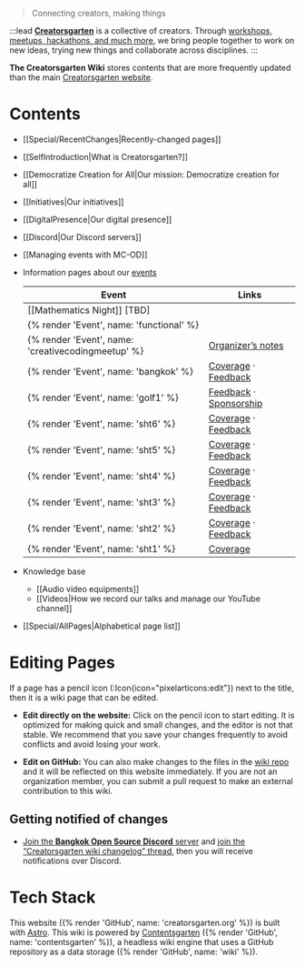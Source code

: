 > Connecting creators, making things

:::lead
**[Creatorsgarten](https://creatorsgarten.org/)** is a collective of creators. Through [workshops, meetups, hackathons, and much more](https://creatorsgarten.org/events/), we bring people together to work on new ideas, trying new things and collaborate across disciplines.
:::

**The Creatorsgarten Wiki** stores contents that are more frequently updated than the main [Creatorsgarten website][main-site].

[main-site]: https://creatorsgarten.org/
[repo]: https://github.com/creatorsgarten/wiki

# Contents

- [[Special/RecentChanges|Recently-changed pages]]

- [[SelfIntroduction|What is Creatorsgarten?]]

- [[Democratize Creation for All|Our mission: Democratize creation for all]]

- [[Initiatives|Our initiatives]]

- [[DigitalPresence|Our digital presence]]

- [[Discord|Our Discord servers]]

- [[Managing events with MC-OD]]

- Information pages about our [events](https://creatorsgarten.org/events/)

  | Event | Links |
  | --- | --- |
  | [[Mathematics Night]] [TBD]
  | {% render 'Event', name: 'functional' %}
  | {% render 'Event', name: 'creativecodingmeetup' %} | [Organizer’s notes](/wiki/OrganizerNotes/creativecodingmeetup) |
  | {% render 'Event', name: 'bangkok' %} | [Coverage](/wiki/Coverage/bangkok) &middot; [Feedback](/wiki/Feedback/bangkok) |
  | {% render 'Event', name: 'golf1' %} | [Feedback](/wiki/Feedback/golf1) &middot; [Sponsorship](/wiki/Sponsorship/golf1) |
  | {% render 'Event', name: 'sht6' %} | [Coverage](/wiki/Coverage/sht6) &middot; [Feedback](/wiki/Feedback/sht6) |
  | {% render 'Event', name: 'sht5' %} | [Coverage](/wiki/Coverage/sht5) &middot; [Feedback](/wiki/Feedback/sht5) |
  | {% render 'Event', name: 'sht4' %} | [Coverage](/wiki/Coverage/sht4) &middot; [Feedback](/wiki/Feedback/sht4) |
  | {% render 'Event', name: 'sht3' %} | [Coverage](/wiki/Coverage/sht3) &middot; [Feedback](/wiki/Feedback/sht3) |
  | {% render 'Event', name: 'sht2' %} | [Coverage](/wiki/Coverage/sht2) &middot; [Feedback](/wiki/Feedback/sht2) |
  | {% render 'Event', name: 'sht1' %} | [Coverage](/wiki/Coverage/sht1) |

- Knowledge base
  - [[Audio video equipments]]
  - [[Videos|How we record our talks and manage our YouTube channel]]

- [[Special/AllPages|Alphabetical page list]]

# Editing Pages

If a page has a pencil icon (:Icon{icon="pixelarticons:edit"}) next to the title, then it is a wiki page that can be edited.

- **Edit directly on the website:** Click on the pencil icon to start editing. It is optimized for making quick and small changes, and the editor is not that stable. We recommend that you save your changes frequently to avoid conflicts and avoid losing your work.

- **Edit on GitHub:** You can also make changes to the files in the [wiki repo][repo] and it will be reflected on this website immediately. If you are not an organization member, you can submit a pull request to make an external contribution to this wiki.

## Getting notified of changes

- [Join the **Bangkok Open Source Discord** server](https://grtn.org/bkkoss-discord) and [join the “Creatorsgarten wiki changelog” thread](https://discord.com/channels/1062609208106832002/1085847407583055883), then you will receive notifications over Discord.

# Tech Stack

This website ({% render 'GitHub', name: 'creatorsgarten.org' %}) is built with [Astro](https://astro.build/).
This wiki is powered by [Contentsgarten](https://contentsgarten.netlify.app/wiki/MainPage) ({% render 'GitHub', name: 'contentsgarten' %}), a headless wiki engine that uses a GitHub repository as a data storage ({% render 'GitHub', name: 'wiki' %}).
